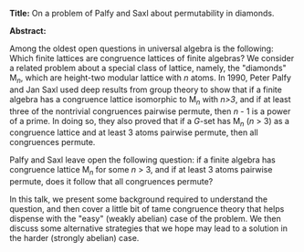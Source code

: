 <b>Title:</b> On a problem of Palfy and Saxl about permutability in diamonds.
<p>
<b>Abstract:</b>
<p>
Among the oldest open questions in universal algebra is the following: Which finite lattices are congruence lattices of finite algebras? We consider a related problem about a special class of lattice, namely, the "diamonds" M<sub><i>n</i></sub>, which are height-two modular lattice with <i>n</i> atoms. In 1990, Peter Palfy and Jan Saxl used deep results from group theory to show that if a finite algebra has a congruence lattice isomorphic to M<sub><i>n</i></sub> with <i>n>3</i>, and if at least three of the nontrivial congruences pairwise permute, then <i>n</i> - 1 is a power of a prime. In doing so, they also proved that if a <i>G</i>-set has M<sub><i>n</i></sub> (<i>n</i> > 3) as a congruence lattice and at least 3 atoms pairwise permute, then all congruences permute.
</p>

<p>
Palfy and Saxl leave open the following question: if a finite algebra has congruence lattice M<sub><i>n</i></sub> for some <i>n</i> > 3, and if at least 3 atoms pairwise permute, does it follow that all congruences permute?
</p>

<p>
In this talk, we present some background required to understand the question, and then cover a little bit of tame congruence theory that helps dispense with the "easy" (weakly abelian) case of the problem. We then discuss some alternative strategies that we hope may lead to a solution in the harder (strongly abelian) case. 
</p>
